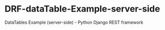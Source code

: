 # DRF-dataTable-Example-server-side
DataTables Example (server-side) - Python Django REST framework
